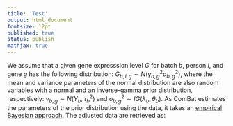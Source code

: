 ```yaml
---
title: 'Test'
output: html_document
fontsize: 12pt
published: true
status: publish
mathjax: true
---
```


We assume that a given gene expresssion level $G$ for batch $b$, person $i$, and gene $g$ has the following distribution: $G_{b,i,g} \sim N(\gamma_{b,g}^2 \sigma^2_{b,g})$, where the mean and variance parameters of the normal distribution are also random variables with a normal and an inverse-gamma prior distribution, respectively: $\gamma_{b,g}\sim N(Y_b,\tau^2_b)$ and $\sigma^2_{b,g}\sim IG(\lambda_b,\theta_b)$.  As ComBat estimates the parameters of the prior distribution using the data, it takes an [empirical Bayesian approach](https://en.wikipedia.org/wiki/Empirical_Bayes_method). The adjusted data are retrieved as:
